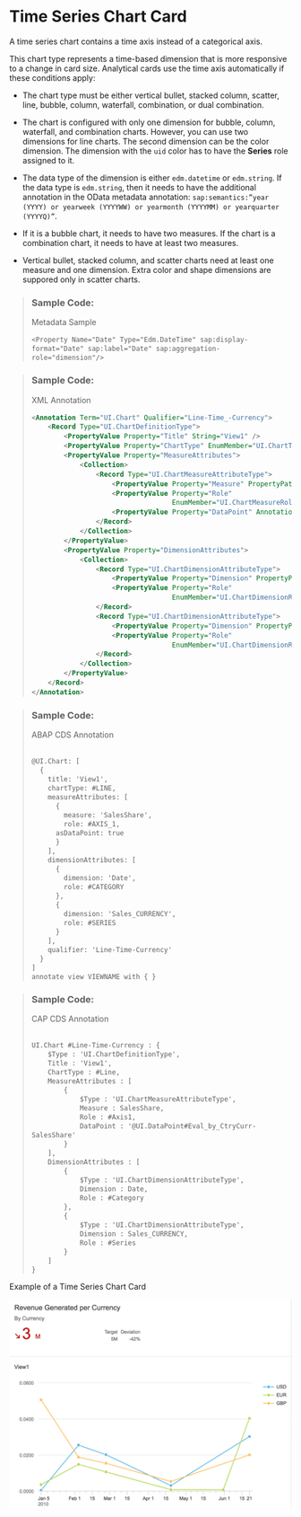 <!-- loio784d317546c54c85b5fc0b2a4dd4e5c6 -->

# Time Series Chart Card

A time series chart contains a time axis instead of a categorical axis.

This chart type represents a time-based dimension that is more responsive to a change in card size. Analytical cards use the time axis automatically if these conditions apply:

-   The chart type must be either vertical bullet, stacked column, scatter, line, bubble, column, waterfall, combination, or dual combination.

-   The chart is configured with only one dimension for bubble, column, waterfall, and combination charts. However, you can use two dimensions for line charts. The second dimension can be the color dimension. The dimension with the `uid` color has to have the **Series** role assigned to it.

-   The data type of the dimension is either `edm.datetime` or `edm.string`. If the data type is `edm.string`, then it needs to have the additional annotation in the OData metadata annotation: `sap:semantics:”year (YYYY) or yearweek (YYYYWW) or yearmonth (YYYYMM) or yearquarter (YYYYQ)”`.
-   If it is a bubble chart, it needs to have two measures. If the chart is a combination chart, it needs to have at least two measures.

-   Vertical bullet, stacked column, and scatter charts need at least one measure and one dimension. Extra color and shape dimensions are suppored only in scatter charts.


> ### Sample Code:  
> Metadata Sample
> 
> ```
> <Property Name="Date" Type="Edm.DateTime" sap:display-format="Date" sap:label="Date" sap:aggregation-role="dimension"/>
> ```



> ### Sample Code:  
> XML Annotation
> 
> ```xml
> <Annotation Term="UI.Chart" Qualifier="Line-Time_-Currency">
>     <Record Type="UI.ChartDefinitionType">
>         <PropertyValue Property="Title" String="View1" />
>         <PropertyValue Property="ChartType" EnumMember="UI.ChartType/Line"/>
>         <PropertyValue Property="MeasureAttributes">
>             <Collection>
>                 <Record Type="UI.ChartMeasureAttributeType">
>                     <PropertyValue Property="Measure" PropertyPath="SalesShare" />
>                     <PropertyValue Property="Role"
>                                    EnumMember="UI.ChartMeasureRoleType/Axis1" />
>                     <PropertyValue Property="DataPoint" AnnotationPath="@UI.DataPoint#Eval_by_CtryCurr_-SalesShare"/>
>                 </Record>
>             </Collection>
>         </PropertyValue>
>         <PropertyValue Property="DimensionAttributes">
>             <Collection>
>                 <Record Type="UI.ChartDimensionAttributeType">
>                     <PropertyValue Property="Dimension" PropertyPath="Date" />
>                     <PropertyValue Property="Role"
>                                    EnumMember="UI.ChartDimensionRoleType/Category" />
>                 </Record>
>                 <Record Type="UI.ChartDimensionAttributeType">
>                     <PropertyValue Property="Dimension" PropertyPath="Sales_CURRENCY"/>
>                     <PropertyValue Property="Role"
>                                    EnumMember="UI.ChartDimensionRoleType/Series"/>
>                 </Record>
>             </Collection>
>         </PropertyValue>
>     </Record>
> </Annotation>
> ```

> ### Sample Code:  
> ABAP CDS Annotation
> 
> ```
> 
> @UI.Chart: [
>   {
>     title: 'View1',
>     chartType: #LINE,
>     measureAttributes: [
>       {
>         measure: 'SalesShare',
>         role: #AXIS_1,
> 		asDataPoint: true
>       }
>     ],
>     dimensionAttributes: [
>       {
>         dimension: 'Date',
>         role: #CATEGORY
>       },
>       {
>         dimension: 'Sales_CURRENCY',
>         role: #SERIES
>       }
>     ],
>     qualifier: 'Line-Time-Currency'
>   }
> ]
> annotate view VIEWNAME with { }
> 
> ```

> ### Sample Code:  
> CAP CDS Annotation
> 
> ```
> 
> UI.Chart #Line-Time-Currency : {
>     $Type : 'UI.ChartDefinitionType',
>     Title : 'View1',
>     ChartType : #Line,
>     MeasureAttributes : [
>         {
>             $Type : 'UI.ChartMeasureAttributeType',
>             Measure : SalesShare,
>             Role : #Axis1,
>             DataPoint : '@UI.DataPoint#Eval_by_CtryCurr-SalesShare'
>         }
>     ],
>     DimensionAttributes : [
>         {
>             $Type : 'UI.ChartDimensionAttributeType',
>             Dimension : Date,
>             Role : #Category
>         },
>         {
>             $Type : 'UI.ChartDimensionAttributeType',
>             Dimension : Sales_CURRENCY,
>             Role : #Series
>         }
>     ]
> }
> 
> ```

   
  
<a name="loio784d317546c54c85b5fc0b2a4dd4e5c6__fig_tqs_wlz_y4b"/>Example of a Time Series Chart Card

 ![](images/Time_Series_Chart_Card_2ae1caf.png "Example of a Time Series Chart Card") 


